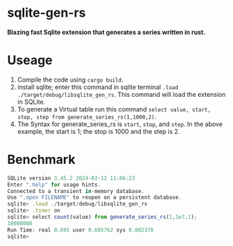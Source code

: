 # sqlite-gen-rs

**Blazing fast Sqlite extension that generates a series written in rust.**

# Useage

1. Compile the code using `cargo build`.
2. install sqlite; enter this command in sqlite terminal `.load ./target/debug/libsqlite_gen_rs`. This command will load the extension in SQLite.
3. To generate a Virtual table run this command `select value, start, stop, step from generate_series_rs(1,1000,2)`.
4. The Syntax for generate_series_rs is `start`, `stop`, and `step`. In the above example, the start is 1; the stop is 1000 and the step is 2.

# Benchmark

```js
SQLite version 3.45.2 2024-03-12 11:06:23
Enter ".help" for usage hints.
Connected to a transient in-memory database.
Use ".open FILENAME" to reopen on a persistent database.
sqlite> .load ./target/debug/libsqlite_gen_rs
sqlite> .timer on
sqlite> select count(value) from generate_series_rs(1,1e7,1);
10000000
Run Time: real 0.695 user 0.665762 sys 0.002378
sqlite>
```

